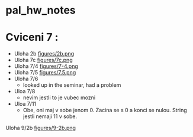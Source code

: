 # pal_hw_notes

# Cviceni 7 :

- Uloha 2b
[figures/2b.png](uloha)
- Uloha 7c
[figures/7c.png](uloha)
- Uloha  7/4
[figures/7-4.png](uloha)
- Uloha 7/5
[figures/7.5.png](uloha)
- Uloha 7/6
  - looked up in the seminar, had a problem
- Uloa 7/8
  - nevim jestli to je vubec mozni
- Uloa 7/11
  - Obe, oni maj v sobe jenom 0. 
  Zacina se s 0 a konci se nulou.
  String jestli nemaji 11 v sobe.

Uloha 9/2b
[figures/9-2b.png](uloha)
